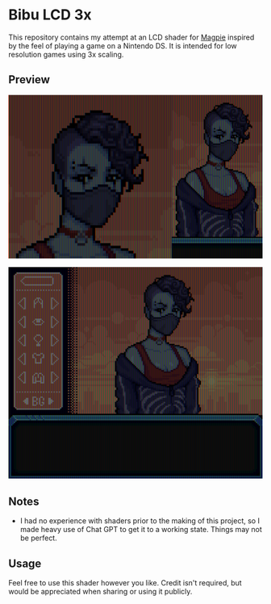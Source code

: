# Bibu LCD 3x

This repository contains my attempt at an LCD shader for [Magpie](https://github.com/Blinue/Magpie) inspired by the feel of playing a game on a Nintendo DS. It is intended for low resolution games using 3x scaling.

## Preview

![Shader Screenshot Example](https://github.com/B1BU/Bibu-LCD-3x/raw/main/assets/Shader-Screenshot-Example.png)

![Shader Screenshot](https://github.com/B1BU/Bibu-LCD-3x/raw/main/assets/Shader-Screenshot.png)

## Notes

- I had no experience with shaders prior to the making of this project, so I made heavy use of Chat GPT to get it to a working state. Things may not be perfect.

## Usage

Feel free to use this shader however you like. Credit isn't required, but would be appreciated when sharing or using it publicly.
